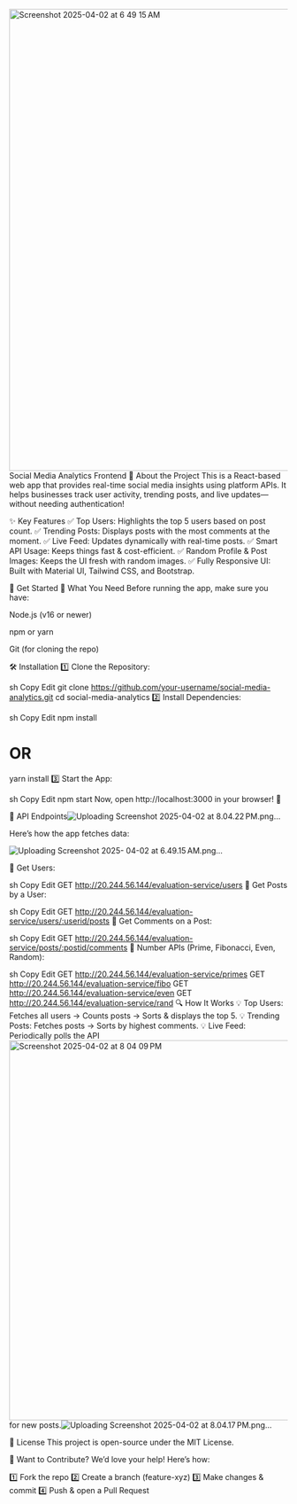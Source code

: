 <img width="834" alt="Screenshot 2025-04-02 at 6 49 15 AM" src="https://github.com/user-attachments/assets/8771dd14-a08b-45a4-a8f1-e675b331f096" />Social Media Analytics Frontend
🌟 About the Project
This is a React-based web app that provides real-time social media insights using platform APIs. It helps businesses track user activity, trending posts, and live updates—without needing authentication!

✨ Key Features
✅ Top Users: Highlights the top 5 users based on post count.
✅ Trending Posts: Displays posts with the most comments at the moment.
✅ Live Feed: Updates dynamically with real-time posts.
✅ Smart API Usage: Keeps things fast & cost-efficient.
✅ Random Profile & Post Images: Keeps the UI fresh with random images.
✅ Fully Responsive UI: Built with Material UI, Tailwind CSS, and Bootstrap.

🚀 Get Started
🔧 What You Need
Before running the app, make sure you have:

Node.js (v16 or newer)

npm or yarn

Git (for cloning the repo)

🛠 Installation
1️⃣ Clone the Repository:

sh
Copy
Edit
git clone https://github.com/your-username/social-media-analytics.git
cd social-media-analytics
2️⃣ Install Dependencies:

sh
Copy
Edit
npm install
# OR
yarn install
3️⃣ Start the App:

sh
Copy
Edit
npm start
Now, open http://localhost:3000 in your browser! 🎉

📡 API Endpoints![Uploading Screenshot 2025-04-02 at 8.04.22 PM.png…]()

Here’s how the app fetches data:

![Uploading Screenshot 2025-<img width="686" alt="Screenshot 2025-04-02 at 8 03 57 PM" src="https://github.com/user-attachments/assets/e60d0a74-7724-41c2-aa79-499420bf2b71" />
04-02 at 6.49.15 AM.png…]()






🔹 Get Users:

sh
Copy
Edit
GET http://20.244.56.144/evaluation-service/users
🔹 Get Posts by a User:

sh
Copy
Edit
GET http://20.244.56.144/evaluation-service/users/:userid/posts
🔹 Get Comments on a Post:

sh
Copy
Edit
GET http://20.244.56.144/evaluation-service/posts/:postid/comments
🔹 Number APIs (Prime, Fibonacci, Even, Random):

sh
Copy
Edit
GET http://20.244.56.144/evaluation-service/primes
GET http://20.244.56.144/evaluation-service/fibo
GET http://20.244.56.144/evaluation-service/even
GET http://20.244.56.144/evaluation-service/rand
🔍 How It Works
💡 Top Users: Fetches all users → Counts posts → Sorts & displays the top 5.
💡 Trending Posts: Fetches posts → Sorts by highest comments.
💡 Live Feed: Periodically polls the API<img width="686" alt="Screenshot 2025-04-02 at 8 04 09 PM" src="https://github.com/user-attachments/assets/95114c8c-a93e-438f-a1d6-8a1f7ee82627" />
 for new posts.![Uploading Screenshot 2025-04-02 at 8.04.17 PM.png…]()





📜 License
This project is open-source under the MIT License.

🤝 Want to Contribute?
We’d love your help! Here’s how:

1️⃣ Fork the repo
2️⃣ Create a branch (feature-xyz)
3️⃣ Make changes & commit
4️⃣ Push & open a Pull Request
